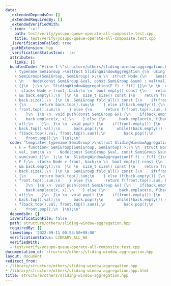```yaml
---
data:
  _extendedDependsOn: []
  _extendedRequiredBy: []
  _extendedVerifiedWith:
  - icon: ':x:'
    path: test/verify/yosupo-queue-operate-all-composite.test.cpp
    title: test/verify/yosupo-queue-operate-all-composite.test.cpp
  _isVerificationFailed: true
  _pathExtension: hpp
  _verificationStatusIcon: ':x:'
  attributes:
    links: []
  bundledCode: "#line 1 \"structure/others/sliding-window-aggregation.hpp\"\ntemplate<\
    \ typename SemiGroup >\nstruct SlidingWindowAggregation {\n  using F = function<\
    \ SemiGroup(SemiGroup, SemiGroup) >;\n \n  struct Node {\n    SemiGroup val, sum;\n\
    \ \n    Node(const SemiGroup &val, const SemiGroup &sum) : val(val), sum(sum)\
    \ {}\n  };\n \n  SlidingWindowAggregation(F f) : f(f) {}\n \n \n  const F f;\n\
    \  stack< Node > front, back;\n \n  bool empty() const {\n    return front.empty()\
    \ && back.empty();\n  }\n \n  size_t size() const {\n    return front.size() +\
    \ back.size();\n  }\n \n  SemiGroup fold_all() const {\n    if(front.empty())\
    \ {\n      return back.top().sum;\n    } else if(back.empty()) {\n      return\
    \ front.top().sum;\n    } else {\n      return f(front.top().sum, back.top().sum);\n\
    \    }\n  }\n \n  void push(const SemiGroup &x) {\n    if(back.empty()) {\n  \
    \    back.emplace(x, x);\n    } else {\n      back.emplace(x, f(back.top().sum,\
    \ x));\n    }\n  }\n \n  void pop() {\n    if(front.empty()) {\n      front.emplace(back.top().val,\
    \ back.top().val);\n      back.pop();\n      while(!back.empty()) {\n        front.emplace(back.top().val,\
    \ f(back.top().val, front.top().sum));\n        back.pop();\n      }\n    }\n\
    \    front.pop();\n  }\n};\n"
  code: "template< typename SemiGroup >\nstruct SlidingWindowAggregation {\n  using\
    \ F = function< SemiGroup(SemiGroup, SemiGroup) >;\n \n  struct Node {\n    SemiGroup\
    \ val, sum;\n \n    Node(const SemiGroup &val, const SemiGroup &sum) : val(val),\
    \ sum(sum) {}\n  };\n \n  SlidingWindowAggregation(F f) : f(f) {}\n \n \n  const\
    \ F f;\n  stack< Node > front, back;\n \n  bool empty() const {\n    return front.empty()\
    \ && back.empty();\n  }\n \n  size_t size() const {\n    return front.size() +\
    \ back.size();\n  }\n \n  SemiGroup fold_all() const {\n    if(front.empty())\
    \ {\n      return back.top().sum;\n    } else if(back.empty()) {\n      return\
    \ front.top().sum;\n    } else {\n      return f(front.top().sum, back.top().sum);\n\
    \    }\n  }\n \n  void push(const SemiGroup &x) {\n    if(back.empty()) {\n  \
    \    back.emplace(x, x);\n    } else {\n      back.emplace(x, f(back.top().sum,\
    \ x));\n    }\n  }\n \n  void pop() {\n    if(front.empty()) {\n      front.emplace(back.top().val,\
    \ back.top().val);\n      back.pop();\n      while(!back.empty()) {\n        front.emplace(back.top().val,\
    \ f(back.top().val, front.top().sum));\n        back.pop();\n      }\n    }\n\
    \    front.pop();\n  }\n};\n"
  dependsOn: []
  isVerificationFile: false
  path: structure/others/sliding-window-aggregation.hpp
  requiredBy: []
  timestamp: '2022-09-11 00:53:50+09:00'
  verificationStatus: LIBRARY_ALL_WA
  verifiedWith:
  - test/verify/yosupo-queue-operate-all-composite.test.cpp
documentation_of: structure/others/sliding-window-aggregation.hpp
layout: document
redirect_from:
- /library/structure/others/sliding-window-aggregation.hpp
- /library/structure/others/sliding-window-aggregation.hpp.html
title: structure/others/sliding-window-aggregation.hpp
---
```

